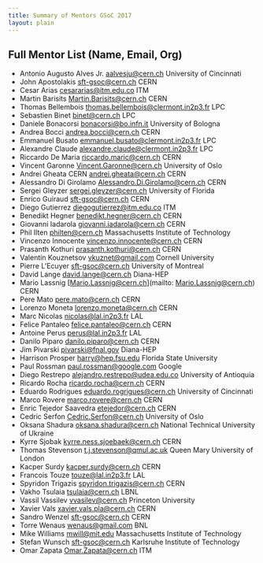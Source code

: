 ```yaml
---
title: Summary of Mentors GSoC 2017 
layout: plain
---
```


## Full Mentor List (Name, Email, Org)

* Antonio Augusto Alves Jr. [aalvesju@cern.ch](mailto:aalvesju@cern.ch) University of Cincinnati
* John Apostolakis [sft-gsoc@cern.ch](mailto:sft-gsoc@cern.ch) CERN
* Cesar Arias [cesararias@itm.edu.co](mailto:cesararias@itm.edu.co) ITM
* Martin Barisits [Martin.Barisits@cern.ch](mailto:Martin.Barisits@cern.ch) CERN
* Thomas Bellembois [thomas.bellembois@clermont.in2p3.fr](mailto:thomas.bellembois@clermont.in2p3.fr) LPC
* Sebastien Binet [binet@cern.ch](mailto:binet@cern.ch) LPC
* Daniele Bonacorsi [bonacorsi@bo.infn.it](mailto:bonacorsi@bo.infn.it) University of Bologna
* Andrea Bocci [andrea.bocci@cern.ch](mailto:andrea.bocci@cern.ch) CERN
* Emmanuel Busato [emmanuel.busato@clermont.in2p3.fr](mailto:emmanuel.busato@clermont.in2p3.fr) LPC
* Alexandre Claude [alexandre.claude@clermont.in2p3.fr](mailto:alexandre.claude@clermont.in2p3.fr) LPC
* Riccardo De Maria [riccardo.maric@cern.ch](mailto:riccardo.maric@cern.ch) CERN
* Vincent Garonne [Vincent.Garonne@cern.ch](mailto:Vincent.Garonne@cern.ch) University of Oslo
* Andrei Gheata CERN [andrei.gheata@cern.ch](mailto:andrei.gheata@cern.ch) CERN
* Alessandro Di Girolamo [Alessandro.Di.Girolamo@cern.ch](mailto:Alessandro.Di.Girolamo@cern.ch) CERN
* Sergei Gleyzer [sergei.gleyzer@cern.ch](mailto:sergei.gleyzer@cern.ch) University of Florida
* Enrico Guiraud [sft-gsoc@cern.ch](mailto:sft-gsoc@cern.ch) CERN
* Diego Gutierrez [diegogutierrez@itm.edu.co](mailto:diegogutierrez@itm.edu.co) ITM
* Benedikt Hegner [benedikt.hegner@cern.ch](mailto:benedikt.hegner@cern.ch) CERN
* Giovanni Iadarola [giovanni.iadarola@cern.ch](mailto:giovanni.iadarola@cern.ch) CERN
* Phil Ilten [philten@cern.ch](mailto:philten@cern.ch) Massachusetts Institute of Technology
* Vincenzo Innocente [vincenzo.innocente@cern.ch](mailto:vincenzo.innocente@cern.ch) CERN
* Prasanth Kothuri [prasanth.kothuri@cern.ch](mailto:prasanth.kothuri@cern.ch) CERN
* Valentin Kouznetsov [vkuznet@gmail.com](mailto:vkuznet@gmail.com) Cornell University
* Pierre L’Ecuyer [sft-gsoc@cern.ch](mailto:sft-gsoc@cern.ch) University of Montreal
* David Lange [david.lange@cern.ch](mailto:david.lange@cern.ch) Diana-HEP
* Mario Lassnig [Mario.Lassnig@cern.ch](mailto: Mario.Lassnig@cern.ch) CERN
* Pere Mato [pere.mato@cern.ch](mailto:pere.mato@cern.ch) CERN
* Lorenzo Moneta [lorenzo.moneta@cern.ch](mailto:lorenzo.moneta@cern.ch) CERN
* Marc Nicolas [nicolas@lal.in2p3.fr](mailto:nicolas@lal.in2p3.fr) LAL
* Felice Pantaleo [felice.pantaleo@cern.ch](mailto:felice.pantaleo@cern.ch) CERN
* Antoine Perus [perus@lal.in2p3.fr](mailto:perus@lal.in2p3.fr) LAL
* Danilo Piparo [danilo.piparo@cern.ch](mailto:danilo.piparo@cern.ch) CERN
* Jim Pivarski [pivarski@fnal.gov](mailto:pivarski@fnal.gov) Diana-HEP
* Harrison Prosper [harry@hep.fsu.edu](mailto:harry@hep.fsu.edu) Florida State University 
* Paul Rossman [paul.rossman@google.com](mailto:paul.rossman@google.com) Google 
* Diego Restrepo [alejandro.restrepo@udea.edu.co](mailto:alejandro.restrepo@udea.edu.co) University of Antioquia
* Ricardo Rocha [ricardo.rocha@cern.ch](mailto:ricardo.rocha@cern.ch) CERN
* Eduardo Rodrigues [eduardo.rogrigues@cern.ch](mailto:eduardo.rogrigues@cern.ch) University of Cincinnati
* Marco Rovere [marco.rovere@cern.ch](mailto:marco.rovere@cern.ch) CERN
* Enric Tejedor Saavedra [etejedor@cern.ch](mailto:etejedor@cern.ch) CERN
* Cedric Serfon [Cedric.Serfon@cern.ch](mailto:Cedric.Serfon@cern.ch) University of Oslo
* Oksana Shadura [oksana.shadura@cern.ch](mailto:oksana.shadura@cern.ch) National Technical University of Ukraine
* Kyrre Sjobak [kyrre.ness.sjoebaek@cern.ch](mailto:kyrre.ness.sjoebaek@cern.ch) CERN
* Thomas Stevenson [t.j.stevenson@qmul.ac.uk](mailto:t.j.stevenson@qmul.ac.uk) Queen Mary University of London
* Kacper Surdy [kacper.surdy@cern.ch](mailto:kacper.surdy@cern.ch) CERN
* Francois Touze [touze@lal.in2p3.fr](mailto:touze@lal.in2p3.fr) LAL
* Spyridon Trigazis [spyridon.trigazis@cern.ch](mailto:spyridon.trigazis@cern.ch) CERN
* Vakho Tsulaia [tsulaia@cern.ch](mailto:tsulaia@cern.ch) LBNL
* Vassil Vassilev [vvasilev@cern.ch](mailto:vvasilev@cern.ch) Princeton University
* Xavier Vals [xavier.vals.pla@cern.ch](mailto:xavier.vals.pla@cern.ch) CERN
* Sandro Wenzel [sft-gsoc@cern.ch](mailto:sft-gsoc@cern.ch) CERN
* Torre Wenaus [wenaus@gmail.com](mailto:wenaus@gmail.com) BNL
* Mike Williams [mwill@mit.edu](mailto:mwill@mit.edu) Massachusetts Institute of Technology
* Stefan Wunsch [sft-gsoc@cern.ch](mailto:sft-gsoc@cern.ch) Karlsruhe Institute of Technology
* Omar Zapata [Omar.Zapata@cern.ch](mailto:Omar.Zapata@cern.ch) ITM 
